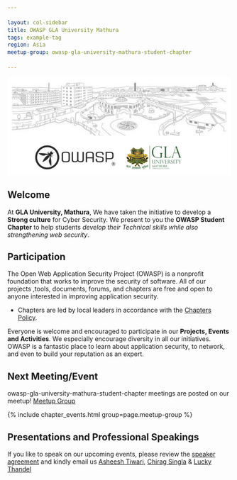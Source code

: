 ```yaml
---

layout: col-sidebar
title: OWASP GLA University Mathura
tags: example-tag
region: Asia
meetup-group: owasp-gla-university-mathura-student-chapter

---
```

![GLA University Mathura](/assets/images/Owasp_GLA_University_Banner.png)
## Welcome
At **GLA University, Mathura**, We have taken the initiative to develop a **Strong culture** for Cyber Security. We present to you the **OWASP Student Chapter** to help students _develop their Technical skills while also strengthening web security_. 



## Participation
The Open Web Application Security Project (OWASP) is a nonprofit foundation that works to improve the security of software. All of our projects ,tools, documents, forums, and chapters are free and open to anyone interested in improving application security. 

* Chapters are led by local leaders in accordance with the [Chapters Policy](/www-policy/operational/chapters).

Everyone is welcome and encouraged to participate in our **Projects, Events and Activities**. We especially encourage diversity in all our initiatives. OWASP is a fantastic place to learn about application security, to network, and even to build your reputation as an expert.




Next Meeting/Event <!-- You should keep this section as it will populate your meetup events -->
---------------------

owasp-gla-university-mathura-student-chapter meetings are posted on our meetup!  [Meetup Group](https://www.meetup.com/owasp-gla-university-mathura-student-chapter/)

{% include chapter_events.html group=page.meetup-group %}



## Presentations and Professional Speakings

If you like to speak on our upcoming events, please review the [speaker agreement](https://owasp.org/www-policy/legal/speaker-agreement) and kindly email us [Asheesh Tiwari](mailto://asheesh.tiwari@owasp.org), [Chirag Singla](mailto://Chirag.singla@owasp.org) & [Lucky Thandel](mailto://lucky.thandel@owasp.org)
